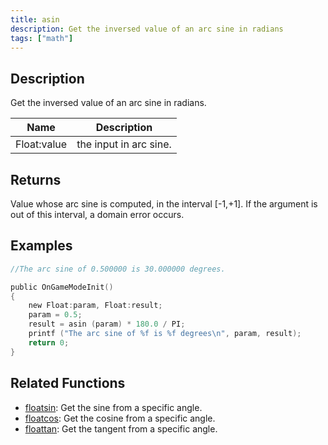 ```yaml
---
title: asin
description: Get the inversed value of an arc sine in radians
tags: ["math"]
---
```


<LowercaseNote />

## Description

Get the inversed value of an arc sine in radians.

| Name        | Description            |
| ----------- | ---------------------- |
| Float:value | the input in arc sine. |

## Returns

Value whose arc sine is computed, in the interval [-1,+1]. If the argument is out of this interval, a domain error occurs.

## Examples

```c
//The arc sine of 0.500000 is 30.000000 degrees.

public OnGameModeInit()
{
    new Float:param, Float:result;
    param = 0.5;
    result = asin (param) * 180.0 / PI;
    printf ("The arc sine of %f is %f degrees\n", param, result);
    return 0;
}
```

## Related Functions

- [floatsin](floatsin): Get the sine from a specific angle.
- [floatcos](floatcos): Get the cosine from a specific angle.
- [floattan](floattan): Get the tangent from a specific angle.
